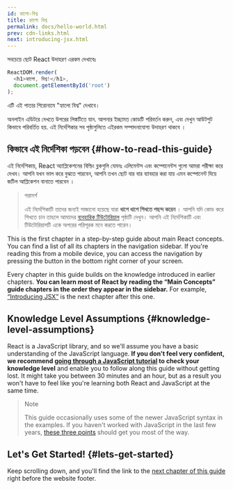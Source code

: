 ```yaml
---
id: হ্যালো-বিশ্ব
title: হ্যালো বিশ্ব
permalink: docs/hello-world.html
prev: cdn-links.html
next: introducing-jsx.html
---
```


সবচেয়ে ছোট React উদাহরণ এরকম দেখাবেঃ

```js
ReactDOM.render(
  <h1>হ্যালো, বিশ্ব!</h1>,
  document.getElementById('root')
);
```

এটি এই পাতার শিরোনামে "হ্যালো বিশ্ব" দেখাবে।

[](codepen://hello-world)

অনলাইন এডিটরে দেখতে উপরের লিঙ্কটিতে যান. আপনার ইচ্ছামত কোডটি পরিবর্তন করুন, এবং দেখুন আউটপুট কিভাবে পরিবর্তিত হয়. এই নির্দেশিকার সব পৃষ্ঠাগুলিতে এইরকম সম্পাদনাযোগ্য উদাহরণ থাকবে ।


## কিভাবে এই নির্দেশিকা পড়বেন {#how-to-read-this-guide}

এই নির্দেশিকায়, React অ্যাপ্লিকেশনের বিল্ডিং ব্লকগুলি যেমনঃ এলিমেন্টস এবং কম্পোনেন্টস গুলো আমরা পরীক্ষা করে দেখব। আপনি যখন ভাল করে বুঝতে পারবেন, আপনি তখন ছোট বার বার ব্যাবহার করা যায় এমন কম্পোনেন্ট দিয়ে জটিল আপ্লিকেশন বানাতে পারবেন ।

>পরামর্শ
>
>এই নির্দেশিকাটি তাদের জন্যই সাজানো হয়েছে যারা **ধাপে ধাপে শিখতে পছন্দ করেন** । আপনি যদি কোড করে শিখতে চান তাহলে আমাদের [ব্যবহারিক টিউটোরিয়াল](/tutorial/tutorial.html) পৃষ্ঠাটি দেখুন। আপনি এই নির্দেশিকাটি এবং টিউটোরিয়ালটি একে অপরের পরিপূরক মনে করতে পারেন।

This is the first chapter in a step-by-step guide about main React concepts. You can find a list of all its chapters in the navigation sidebar. If you're reading this from a mobile device, you can access the navigation by pressing the button in the bottom right corner of your screen.

Every chapter in this guide builds on the knowledge introduced in earlier chapters. **You can learn most of React by reading the “Main Concepts” guide chapters in the order they appear in the sidebar.** For example, [“Introducing JSX”](/docs/introducing-jsx.html) is the next chapter after this one.

## Knowledge Level Assumptions {#knowledge-level-assumptions}

React is a JavaScript library, and so we'll assume you have a basic understanding of the JavaScript language. **If you don't feel very confident, we recommend [going through a JavaScript tutorial](https://developer.mozilla.org/en-US/docs/Web/JavaScript/A_re-introduction_to_JavaScript) to check your knowledge level** and enable you to follow along this guide without getting lost. It might take you between 30 minutes and an hour, but as a result you won't have to feel like you're learning both React and JavaScript at the same time.

>Note
>
>This guide occasionally uses some of the newer JavaScript syntax in the examples. If you haven't worked with JavaScript in the last few years, [these three points](https://gist.github.com/gaearon/683e676101005de0add59e8bb345340c) should get you most of the way.


## Let's Get Started! {#lets-get-started}

Keep scrolling down, and you'll find the link to the [next chapter of this guide](/docs/introducing-jsx.html) right before the website footer.


